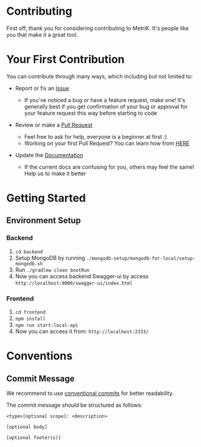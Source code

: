# Contributing

First off, thank you for considering contributing to MetriK. It's people like you that make it a great tool.

# Your First Contribution

You can contribute through many ways, which including but not limited to:

- Report or fix an [Issue](https://github.com/thoughtworks/metrik/issues)
    - If you've noticed a bug or have a feature request, make one! It's generally best if you get confirmation of your bug or approval for your feature request this way before starting to code

- Review or make a [Pull Request](https://github.com/thoughtworks/metrik/pulls)
    - Feel free to ask for help, everyone is a beginner at first :)
    - Working on your first Pull Request? You can learn how from [HERE](https://github.com/firstcontributions/first-contributions)
- Update the [Documentation](https://github.com/thoughtworks/metrik)
    - If the current docs are confusing for you, others may feel the same! Help us to make it better



# Getting Started
## Environment Setup
### Backend

1. `cd backend`
2. Setup MongoDB by running `./mongodb-setup/mongodb-for-local/setup-mongodb.sh`
3. Run `./gradlew clean bootRun`
4. Now you can access backend Swagger-ui by access `http://localhost:9000/swagger-ui/index.html`

### Frontend

1. `cd frontend`
2. `npm install`
3. `npm run start:local-api`
4. Now you can access it from: `http://localhost:2333/`

# Conventions

## Commit Message

We recommend to use [conventional commits](https://www.conventionalcommits.org/en/v1.0.0/) for better readability.

The commit message should be structured as follows:

```
<type>[optional scope]: <description>

[optional body]

[optional footer(s)]
```

